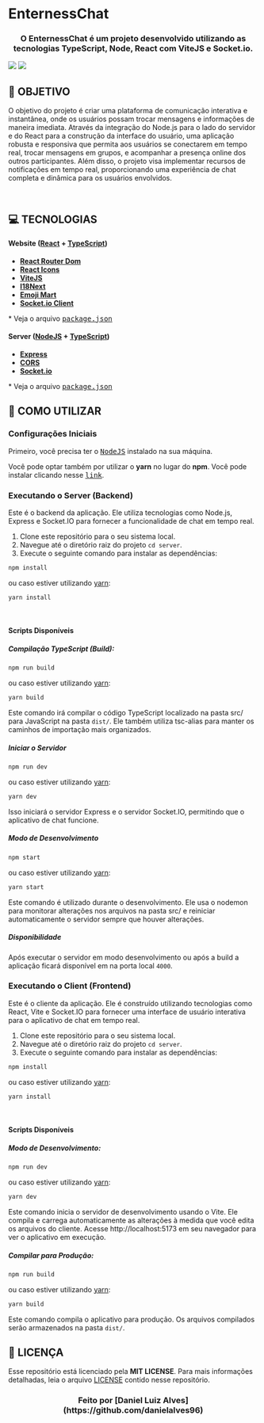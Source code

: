 # EnternessChat

<h3 align="center">
O EnternessChat é um projeto desenvolvido utilizando as tecnologias TypeScript, Node, React com ViteJS e Socket.io.
</h3>

<img src="https://res.cloudinary.com/technical-intelligence/image/upload/c_pad,b_auto:predominant,fl_preserve_transparency/v1693233153/home_otsqov.jpg?_s=public-apps">
<img src="https://res.cloudinary.com/technical-intelligence/image/upload/c_pad,b_auto:predominant,fl_preserve_transparency/v1693233153/Chat_qkmwi4.jpg?_s=public-apps">


## **:rocket: OBJETIVO**

O objetivo do projeto é criar uma plataforma de comunicação interativa e instantânea, onde os usuários possam trocar mensagens e informações de maneira imediata. Através da integração do Node.js para o lado do servidor e do React para a construção da interface do usuário, uma aplicação robusta e responsiva que permita aos usuários se conectarem em tempo real, trocar mensagens em grupos, e acompanhar a presença online dos outros participantes. Além disso, o projeto visa implementar recursos de notificações em tempo real, proporcionando uma experiência de chat completa e dinâmica para os usuários envolvidos.

</br>

## **:computer: TECNOLOGIAS**

#### **Website** ([React](https://react.dev/) + [TypeScript](https://www.typescriptlang.org/))

- **[React Router Dom](https://reactrouter.com/en/6.15.0)**
- **[React Icons](https://react-icons.github.io/react-icons/)**
- **[ViteJS](https://vitejs.dev/)**
- **[I18Next](https://react.i18next.com/)**
- **[Emoji Mart](https://github.com/missive/emoji-mart)**
- **[Socket.io Client](https://www.npmjs.com/package/socket.io-client)**

\* Veja o arquivo <kbd>[package.json](./client/package.json)</kbd>

#### **Server** ([NodeJS](https://nodejs.org/en) + [TypeScript](https://www.typescriptlang.org/))

- **[Express](https://expressjs.com/pt-br/)**
- **[CORS](https://www.npmjs.com/package/cors)**
- **[Socket.io](https://socket.io/pt-br/)**

\* Veja o arquivo <kbd>[package.json](./server/package.json)</kbd>

## **:wine_glass: COMO UTILIZAR**

### Configurações Iniciais

Primeiro, você precisa ter o <kbd>[NodeJS](https://nodejs.org/en/download/)</kbd> instalado na sua máquina.

Você pode optar também por utilizar o **yarn** no lugar do **npm**. Você pode instalar clicando nesse <kbd>[link](https://yarnpkg.com/)</kbd>.

### Executando o Server (Backend)

Este é o backend da aplicação. Ele utiliza tecnologias como Node.js, Express e Socket.IO para fornecer a funcionalidade de chat em tempo real.

1. Clone este repositório para o seu sistema local.
2. Navegue até o diretório raiz do projeto `cd server`.
3. Execute o seguinte comando para instalar as dependências:

```bash
npm install
```

ou caso estiver utilizando [yarn](https://yarnpkg.com/):

```bash
yarn install
```

</br>

#### Scripts Disponíveis

##### Compilação TypeScript (Build):

```bash
npm run build
```

ou caso estiver utilizando [yarn](https://yarnpkg.com/):

```bash
yarn build
```

Este comando irá compilar o código TypeScript localizado na pasta src/ para JavaScript na pasta `dist/`. Ele também utiliza tsc-alias para manter os caminhos de importação mais organizados.

##### Iniciar o Servidor

```bash
npm run dev
```

ou caso estiver utilizando [yarn](https://yarnpkg.com/):

```bash
yarn dev
```

Isso iniciará o servidor Express e o servidor Socket.IO, permitindo que o aplicativo de chat funcione.

##### Modo de Desenvolvimento

```bash
npm start
```

ou caso estiver utilizando [yarn](https://yarnpkg.com/):

```bash
yarn start
```

Este comando é utilizado durante o desenvolvimento. Ele usa o nodemon para monitorar alterações nos arquivos na pasta src/ e reiniciar automaticamente o servidor sempre que houver alterações.

##### Disponibilidade

Após executar o servidor em modo desenvolvimento ou após a build a aplicação ficará disponível em na porta local `4000`.

### Executando o Client (Frontend)

Este é o cliente da aplicação. Ele é construído utilizando tecnologias como React, Vite e Socket.IO para fornecer uma interface de usuário interativa para o aplicativo de chat em tempo real.

1. Clone este repositório para o seu sistema local.
2. Navegue até o diretório raiz do projeto `cd server`.
3. Execute o seguinte comando para instalar as dependências:

```bash
npm install
```

ou caso estiver utilizando [yarn](https://yarnpkg.com/):

```bash
yarn install
```

</br>

#### Scripts Disponíveis

##### Modo de Desenvolvimento:

```bash
npm run dev
```

ou caso estiver utilizando [yarn](https://yarnpkg.com/):

```bash
yarn dev
```

Este comando inicia o servidor de desenvolvimento usando o Vite. Ele compila e carrega automaticamente as alterações à medida que você edita os arquivos do cliente. Acesse http://localhost:5173 em seu navegador para ver o aplicativo em execução.

##### Compilar para Produção:

```bash
npm run build
```

ou caso estiver utilizando [yarn](https://yarnpkg.com/):

```bash
yarn build
```

Este comando compila o aplicativo para produção. Os arquivos compilados serão armazenados na pasta `dist/`.

## **:page_with_curl: LICENÇA**

Esse repositório está licenciado pela **MIT LICENSE**. Para mais informações detalhadas, leia o arquivo [LICENSE](./LICENSE) contido nesse repositório.

<h3 align="center">
Feito por [Daniel Luiz Alves](https://github.com/danielalves96)
<br><br>
</h3>
